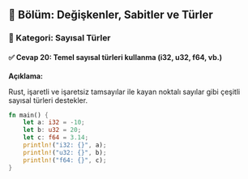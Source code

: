 ## 📘 Bölüm: Değişkenler, Sabitler ve Türler  
### 🔹 Kategori: Sayısal Türler  
#### ✅ Cevap 20: Temel sayısal türleri kullanma (i32, u32, f64, vb.)

**Açıklama:**

Rust, işaretli ve işaretsiz tamsayılar ile kayan noktalı sayılar gibi çeşitli sayısal türleri destekler.

```rust
fn main() {
    let a: i32 = -10;
    let b: u32 = 20;
    let c: f64 = 3.14;
    println!("i32: {}", a);
    println!("u32: {}", b);
    println!("f64: {}", c);
}
```
